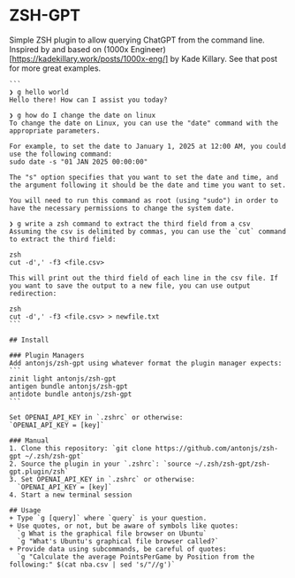 # ZSH-GPT

Simple ZSH plugin to allow querying ChatGPT from the command line. Inspired by and based on (1000x Engineer)[https://kadekillary.work/posts/1000x-eng/] by Kade Killary. See that post
for more great examples.

``````
```
❯ g hello world
Hello there! How can I assist you today?

❯ g how do I change the date on linux
To change the date on Linux, you can use the "date" command with the appropriate parameters.

For example, to set the date to January 1, 2025 at 12:00 AM, you could use the following command:
sudo date -s "01 JAN 2025 00:00:00"

The "s" option specifies that you want to set the date and time, and the argument following it should be the date and time you want to set.

You will need to run this command as root (using "sudo") in order to have the necessary permissions to change the system date.

❯ g write a zsh command to extract the third field from a csv
Assuming the csv is delimited by commas, you can use the `cut` command to extract the third field:

zsh
cut -d',' -f3 <file.csv>

This will print out the third field of each line in the csv file. If you want to save the output to a new file, you can use output redirection:

zsh
cut -d',' -f3 <file.csv> > newfile.txt
```

## Install

### Plugin Managers
Add antonjs/zsh-gpt using whatever format the plugin manager expects:
```
zinit light antonjs/zsh-gpt
antigen bundle antonjs/zsh-gpt
antidote bundle antonjs/zsh-gpt
```

Set OPENAI_API_KEY in `.zshrc` or otherwise:
`OPENAI_API_KEY = [key]`

### Manual
1. Clone this repository: `git clone https://github.com/antonjs/zsh-gpt ~/.zsh/zsh-gpt`
2. Source the plugin in your `.zshrc`: `source ~/.zsh/zsh-gpt/zsh-gpt.plugin/zsh`
3. Set OPENAI_API_KEY in `.zshrc` or otherwise:
  `OPENAI_API_KEY = [key]`
4. Start a new terminal session

## Usage
+ Type `g [query]` where `query` is your question.
+ Use quotes, or not, but be aware of symbols like quotes:
  `g What is the graphical file browser on Ubuntu`
  `g "What's Ubuntu's graphical file browser called?`
+ Provide data using subcommands, be careful of quotes:
  `g "Calculate the average PointsPerGame by Position from the following:" $(cat nba.csv | sed 's/"//g')`
